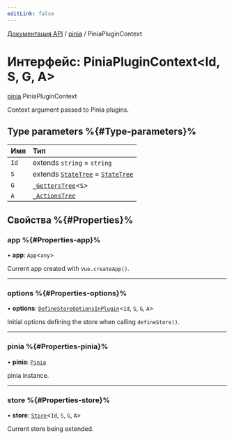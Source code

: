 ```yaml
---
editLink: false
---
```


[Документация API](../index.md) / [pinia](../modules/pinia.md) / PiniaPluginContext

# Интерфейс: PiniaPluginContext<Id, S, G, A\>

[pinia](../modules/pinia.md).PiniaPluginContext

Context argument passed to Pinia plugins.

## Type parameters %{#Type-parameters}%

| Имя  | Тип                                                                                                 |
| :--- | :-------------------------------------------------------------------------------------------------- |
| `Id` | extends `string` = `string`                                                                         |
| `S`  | extends [`StateTree`](../modules/pinia.md#statetree) = [`StateTree`](../modules/pinia.md#statetree) |
| `G`  | [`_GettersTree`](../modules/pinia.md#_getterstree)<`S`\>                                            |
| `A`  | [`_ActionsTree`](../modules/pinia.md#_actionstree)                                                  |

## Свойства %{#Properties}%

### app %{#Properties-app}%

• **app**: `App`<`any`\>

Current app created with `Vue.createApp()`.

---

### options %{#Properties-options}%

• **options**: [`DefineStoreOptionsInPlugin`](pinia.DefineStoreOptionsInPlugin.md)<`Id`, `S`, `G`, `A`\>

Initial options defining the store when calling `defineStore()`.

---

### pinia %{#Properties-pinia}%

• **pinia**: [`Pinia`](pinia.Pinia.md)

pinia instance.

---

### store %{#Properties-store}%

• **store**: [`Store`](../modules/pinia.md#store)<`Id`, `S`, `G`, `A`\>

Current store being extended.
